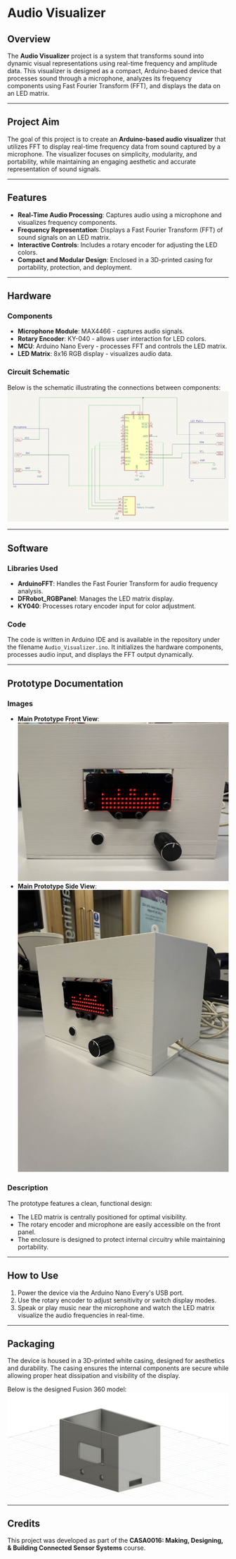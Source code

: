 # Audio Visualizer

## Overview
The **Audio Visualizer** project is a system that transforms sound into dynamic visual representations using real-time frequency and amplitude data. This visualizer is designed as a compact, Arduino-based device that processes sound through a microphone, analyzes its frequency components using Fast Fourier Transform (FFT), and displays the data on an LED matrix.

---

## Project Aim
The goal of this project is to create an **Arduino-based audio visualizer** that utilizes FFT to display real-time frequency data from sound captured by a microphone. The visualizer focuses on simplicity, modularity, and portability, while maintaining an engaging aesthetic and accurate representation of sound signals.

---

## Features
- **Real-Time Audio Processing**: Captures audio using a microphone and visualizes frequency components.
- **Frequency Representation**: Displays a Fast Fourier Transform (FFT) of sound signals on an LED matrix.
- **Interactive Controls**: Includes a rotary encoder for adjusting the LED colors.
- **Compact and Modular Design**: Enclosed in a 3D-printed casing for portability, protection, and deployment.

---

## Hardware
### Components
- **Microphone Module**: MAX4466 - captures audio signals.
- **Rotary Encoder**: KY-040 - allows user interaction for LED colors.
- **MCU**: Arduino Nano Every - processes FFT and controls the LED matrix.
- **LED Matrix**: 8x16 RGB display - visualizes audio data.

### Circuit Schematic
Below is the schematic illustrating the connections between components:
![Schematic](Audio_Visualizer_Schematic.jpeg)

---

## Software
### Libraries Used
- **ArduinoFFT**: Handles the Fast Fourier Transform for audio frequency analysis.
- **DFRobot_RGBPanel**: Manages the LED matrix display.
- **KY040**: Processes rotary encoder input for color adjustment.

### Code
The code is written in Arduino IDE and is available in the repository under the filename `Audio_Visualizer.ino`. It initializes the hardware components, processes audio input, and displays the FFT output dynamically.

---

## Prototype Documentation
### Images
- **Main Prototype Front View**:
  ![Main Prototype Front](main_prototype.jpg)
- **Main Prototype Side View**:
  ![Main Prototype Side](main_prototype_2.jpg)

### Description
The prototype features a clean, functional design:
- The LED matrix is centrally positioned for optimal visibility.
- The rotary encoder and microphone are easily accessible on the front panel.
- The enclosure is designed to protect internal circuitry while maintaining portability.

---

## How to Use
1. Power the device via the Arduino Nano Every's USB port.
2. Use the rotary encoder to adjust sensitivity or switch display modes.
3. Speak or play music near the microphone and watch the LED matrix visualize the audio frequencies in real-time.

---

## Packaging
The device is housed in a 3D-printed white casing, designed for aesthetics and durability. The casing ensures the internal components are secure while allowing proper heat dissipation and visibility of the display.

Below is the designed Fusion 360 model:
![3DModel](Audio_Visualizer_3D_Model.jpg)

---

## Credits
This project was developed as part of the **CASA0016: Making, Designing, & Building Connected Sensor Systems** course.
